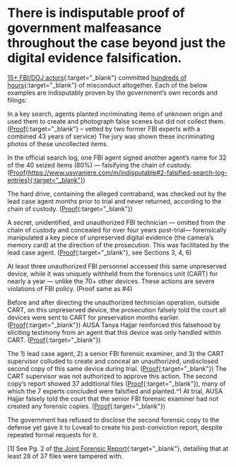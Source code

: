 # There is indisputable proof of government malfeasance throughout the case beyond just the digital evidence falsification.


[15+ FBI/DOJ actors](https://www.usvraniere.com/r/malfeasance-table.pdf){:target="_blank"} committed [hundreds of hours](https://www.usvraniere.com/d/hundreds-of-hours){:target="_blank"}  of misconduct altogether. Each of the below examples are indisputably proven by the government’s own records and filings:


In a key search, agents planted incriminating items of unknown origin and used them to create and photograph false scenes but did not collect them. ([Proof](https://www.usvraniere.com/m/indisputable#1-fabricated-evidence-scenes-presented-to-the-jury){:target="_blank"}  – vetted by two former FBI experts with a combined 43 years of service) The jury was shown these incriminating photos of these uncollected items.


In the official search log, one FBI agent signed another agent’s name for 32 of the 40 seized items (80%) — falsifying the chain of custody. ([Proof](){https://www.usvraniere.com/m/indisputable#2-falsified-search-log-entries}{:target="_blank"})


The hard drive, containing the alleged contraband, was checked out by the lead case agent months prior to trial and never returned, according to the chain of custody. ([Proof](https://www.usvraniere.com/m/indisputable#18-the-hard-drive-was-checked-out-and-never-returned){:target="_blank"})


A secret, unidentified, and unauthorized FBI technician — omitted from the chain of custody and concealed for over four years post-trial— forensically manipulated a key piece of unpreserved digital evidence (the camera’s memory card) at the direction of the prosecution. This was facilitated by the lead case agent. ([Proof](https://www.usvraniere.com/m/indisputable#3-camera-and-memory-card-were-withheld-from-cart-and-handled-by-unauthorized-fbi-agents){:target="_blank"}, see Sections 3, 4, 6)


At least three unauthorized FBI personnel accessed this same unpreserved device, while it was uniquely withheld from the forensics unit (CART) for nearly a year — unlike the 70+ other devices. These actions are severe violations of FBI policy. (Proof same as #4)


Before and after directing the unauthorized technician operation, outside CART, on this unpreserved device, the prosecution falsely told the court all devices were sent to CART for preservation months earlier. ([Proof](https://www.usvraniere.com/m/indisputable#5-the-prosecution-falsely-told-the-court-all-devices-were-sent-to-cart-within-days-of-seizure){:target="_blank"}) AUSA Tanya Hajjar reinforced this falsehood by eliciting testimony from an agent that this device was only handled within CART. ([Proof](https://www.usvraniere.com/m/indisputable#17-ausa-hajjar-elicited-false-testimony-from-sa-christopher-mills-about-the-handling-of-the-camera){:target="_blank"})


The 1) lead case agent, 2) a senior FBI forensic examiner, and 3) the CART supervisor colluded to create and conceal an unauthorized, undisclosed second copy of this same device during trial. ([Proof](https://www.usvraniere.com/m/indisputable#10-at-the-end-of-trial-fbi-examiner-brian-booth-created-an-unauthorized-second--copy-of-the-memory-card){:target="_blank"}) The CART supervisor was not authorized to approve this action. The second copy’s report showed 37 additional files ([Proof](https://www.usvraniere.com/m/indisputable#13-booths-report-of-the-second-copy-contained-37-more-photos-than-the-first-copys-report){:target="_blank"}), many of which the 7 experts concluded were falsified and planted.^1 At trial, AUSA Hajjar falsely told the court that the senior FBI forensic examiner had not created any forensic copies. ([Proof](https://www.usvraniere.com/m/indisputable#12-during-booths-cross-examination-ausa-tanya-hajjar-falsely-assured-the-court-that-booth-made-no-copies){:target="_blank"})

The government has refused to disclose the second forensic copy to the defense yet gave it to Loveall to create his post-conviction report, despite repeated formal requests for it.

[1] See Pg. 2 of [the Joint Forensic Report](https://www.usvraniere.com/docket/1273-7-joint-forensic-report-by-7-experts.pdf){:target="_blank"}, detailing that at least 28 of 37 files were tampered with.
